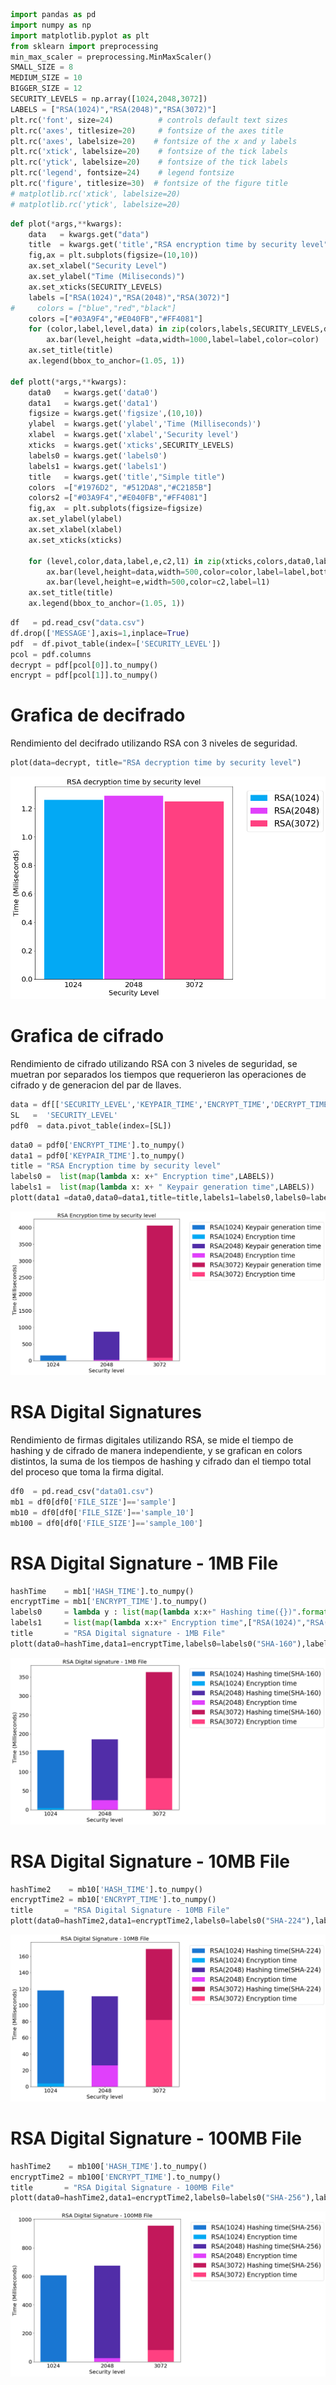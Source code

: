 ```python
import pandas as pd
import numpy as np
import matplotlib.pyplot as plt
from sklearn import preprocessing
min_max_scaler = preprocessing.MinMaxScaler()
SMALL_SIZE = 8
MEDIUM_SIZE = 10
BIGGER_SIZE = 12
SECURITY_LEVELS = np.array([1024,2048,3072])
LABELS = ["RSA(1024)","RSA(2048)","RSA(3072)"]
plt.rc('font', size=24)          # controls default text sizes
plt.rc('axes', titlesize=20)     # fontsize of the axes title
plt.rc('axes', labelsize=20)    # fontsize of the x and y labels
plt.rc('xtick', labelsize=20)    # fontsize of the tick labels
plt.rc('ytick', labelsize=20)    # fontsize of the tick labels
plt.rc('legend', fontsize=24)    # legend fontsize
plt.rc('figure', titlesize=30)  # fontsize of the figure title
# matplotlib.rc('xtick', labelsize=20) 
# matplotlib.rc('ytick', labelsize=20) 
```


```python
def plot(*args,**kwargs):
    data   = kwargs.get("data")
    title  = kwargs.get('title',"RSA encryption time by security level")
    fig,ax = plt.subplots(figsize=(10,10))
    ax.set_xlabel("Security Level")
    ax.set_ylabel("Time (Miliseconds)")
    ax.set_xticks(SECURITY_LEVELS)
    labels =["RSA(1024)","RSA(2048)","RSA(3072)"]
#     colors = ["blue","red","black"]
    colors =["#03A9F4","#E040FB","#FF4081"]
    for (color,label,level,data) in zip(colors,labels,SECURITY_LEVELS,data):
        ax.bar(level,height =data,width=1000,label=label,color=color)
    ax.set_title(title)
    ax.legend(bbox_to_anchor=(1.05, 1))
    
def plott(*args,**kwargs):
    data0   = kwargs.get('data0')
    data1   = kwargs.get('data1')
    figsize = kwargs.get('figsize',(10,10))
    ylabel  = kwargs.get('ylabel','Time (Milliseconds)')
    xlabel  = kwargs.get('xlabel','Security level')
    xticks  = kwargs.get('xticks',SECURITY_LEVELS)
    labels0 = kwargs.get('labels0')
    labels1 = kwargs.get('labels1')
    title   = kwargs.get('title',"Simple title") 
    colors  =["#1976D2", "#512DA8","#C2185B"]
    colors2 =["#03A9F4","#E040FB","#FF4081"]
    fig,ax  = plt.subplots(figsize=figsize)
    ax.set_ylabel(ylabel)
    ax.set_xlabel(xlabel)
    ax.set_xticks(xticks)
    
    for (level,color,data,label,e,c2,l1) in zip(xticks,colors,data0,labels0,data1,colors2,labels1):
        ax.bar(level,height=data,width=500,color=color,label=label,bottom=e)
        ax.bar(level,height=e,width=500,color=c2,label=l1)
    ax.set_title(title)
    ax.legend(bbox_to_anchor=(1.05, 1))
```


```python
df   = pd.read_csv("data.csv")
df.drop(['MESSAGE'],axis=1,inplace=True)
pdf  = df.pivot_table(index=['SECURITY_LEVEL'])
pcol = pdf.columns
decrypt = pdf[pcol[0]].to_numpy()
encrypt = pdf[pcol[1]].to_numpy()
```

# Grafica de decifrado
Rendimiento del decifrado utilizando RSA con 3 niveles de seguridad.


```python
plot(data=decrypt, title="RSA decryption time by security level")
```


    
![png](README_files/README_4_0.png)
    


# Grafica de cifrado
Rendimiento de cifrado utilizando RSA con 3 niveles de seguridad, se muetran por separados los tiempos que requerieron las operaciones de cifrado y de generacion del par de llaves.


```python
data = df[['SECURITY_LEVEL','KEYPAIR_TIME','ENCRYPT_TIME','DECRYPT_TIME']]
SL   =  'SECURITY_LEVEL' 
pdf0  = data.pivot_table(index=[SL])
```


```python
data0 = pdf0['ENCRYPT_TIME'].to_numpy()
data1 = pdf0['KEYPAIR_TIME'].to_numpy()
title = "RSA Encryption time by security level"
labels0 =  list(map(lambda x: x+" Encryption time",LABELS))
labels1 =  list(map(lambda x: x+ " Keypair generation time",LABELS)) 
plott(data1 =data0,data0=data1,title=title,labels1=labels0,labels0=labels1)
```


    
![png](README_files/README_7_0.png)
    


# RSA Digital Signatures 
Rendimiento de firmas digitales utilizando RSA, se mide el tiempo de hashing y de cifrado de manera independiente, y se grafican en colors distintos, la suma de los tiempos de hashing y cifrado dan el tiempo total del proceso que toma la firma digital.


```python
df0  = pd.read_csv("data01.csv")
mb1 = df0[df0['FILE_SIZE']=='sample']
mb10 = df0[df0['FILE_SIZE']=='sample_10']
mb100 = df0[df0['FILE_SIZE']=='sample_100']
```

# RSA Digital Signature - 1MB File


```python
hashTime    = mb1['HASH_TIME'].to_numpy()
encryptTime = mb1['ENCRYPT_TIME'].to_numpy()
labels0     = lambda y : list(map(lambda x:x+" Hashing time({})".format(y),["RSA(1024)","RSA(2048)","RSA(3072)"]))
labels1     = list(map(lambda x:x+" Encryption time",["RSA(1024)","RSA(2048)","RSA(3072)"]))
title       = "RSA Digital signature - 1MB File"
plott(data0=hashTime,data1=encryptTime,labels0=labels0("SHA-160"),labels1=labels1, title=title)
```


    
![png](README_files/README_11_0.png)
    


# RSA Digital Signature - 10MB File


```python
hashTime2    = mb10['HASH_TIME'].to_numpy()
encryptTime2 = mb10['ENCRYPT_TIME'].to_numpy()
title       = "RSA Digital Signature - 10MB File"
plott(data0=hashTime2,data1=encryptTime2,labels0=labels0("SHA-224"),labels1=labels1, title=title)
```


    
![png](README_files/README_13_0.png)
    


# RSA Digital Signature - 100MB File


```python
hashTime2    = mb100['HASH_TIME'].to_numpy()
encryptTime2 = mb100['ENCRYPT_TIME'].to_numpy()
title       = "RSA Digital Signature - 100MB File"
plott(data0=hashTime2,data1=encryptTime2,labels0=labels0("SHA-256"),labels1=labels1, title=title)
```


    
![png](README_files/README_15_0.png)
    


